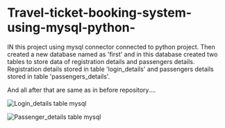 # Travel-ticket-booking-system-using-mysql-python-

IN this project using mysql connector connected to python project.
Then created a new database named as 'first' and in this database created two tables to store data of registration details and passengers details.
Registration details stored in table 'login_details' and passengers details stored in table 'passengers_details'.

And all after that are same as in before repository....



![Login_details table mysql](https://user-images.githubusercontent.com/102782626/187084507-c179800f-19c5-4681-a024-690a0d03bfdf.png)


![Passenger_details table mysql](https://user-images.githubusercontent.com/102782626/187084514-1f1d444a-d0f5-4325-b906-f4f6a6f58d71.png)
